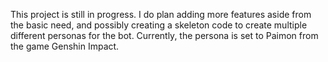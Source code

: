 This project is still in progress. I do plan adding more features aside from the basic need, and possibly creating a skeleton code to create multiple different personas for the bot. Currently, the persona is set to Paimon from the game Genshin Impact.
